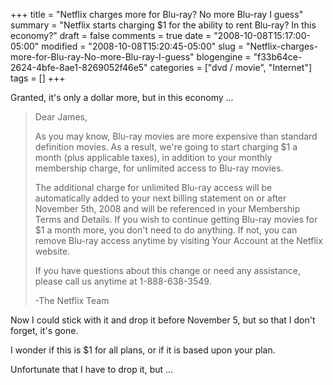 +++
title = "Netflix charges more for Blu-ray? No more Blu-ray I guess"
summary = "Netflix starts charging $1 for the ability to rent Blu-ray? In this economy?"
draft = false
comments = true
date = "2008-10-08T15:17:00-05:00"
modified = "2008-10-08T15:20:45-05:00"
slug = "Netflix-charges-more-for-Blu-ray-No-more-Blu-ray-I-guess"
blogengine = "f33b64ce-2624-4bfe-8ae1-8269052f46e5"
categories = ["dvd / movie", "Internet"]
tags = []
+++

<p>
Granted, it&#39;s only a dollar more, but in this economy ...
</p>
<blockquote>
	<p>
	Dear James,
	</p>
	<p>
	As you may know, Blu-ray movies are more expensive than standard definition movies. As a result, we&#39;re going to start charging $1 a month (plus applicable taxes), in addition to your monthly membership charge, for unlimited access to Blu-ray movies.
	</p>
	<p>
	The additional charge for unlimited Blu-ray access will be automatically added to your next billing statement on or after November 5th, 2008 and will be referenced in your Membership Terms and Details. If you wish to continue getting Blu-ray movies for $1 a month more, you don&#39;t need to do anything. If not, you can remove Blu-ray access anytime by visiting Your Account at the Netflix website.
	</p>
	<p>
	If you have questions about this change or need any assistance, please call us anytime at 1-888-638-3549.
	</p>
	<p>
	-The Netflix Team
	</p>
</blockquote>
<p>
Now I could stick with it and drop it before November 5, but so that I don&#39;t forget, it&#39;s gone.
</p>
<p>
I wonder if this is $1 for all plans, or if it is based upon your plan.
</p>
<p>
Unfortunate that I have to drop it, but ...
</p>

